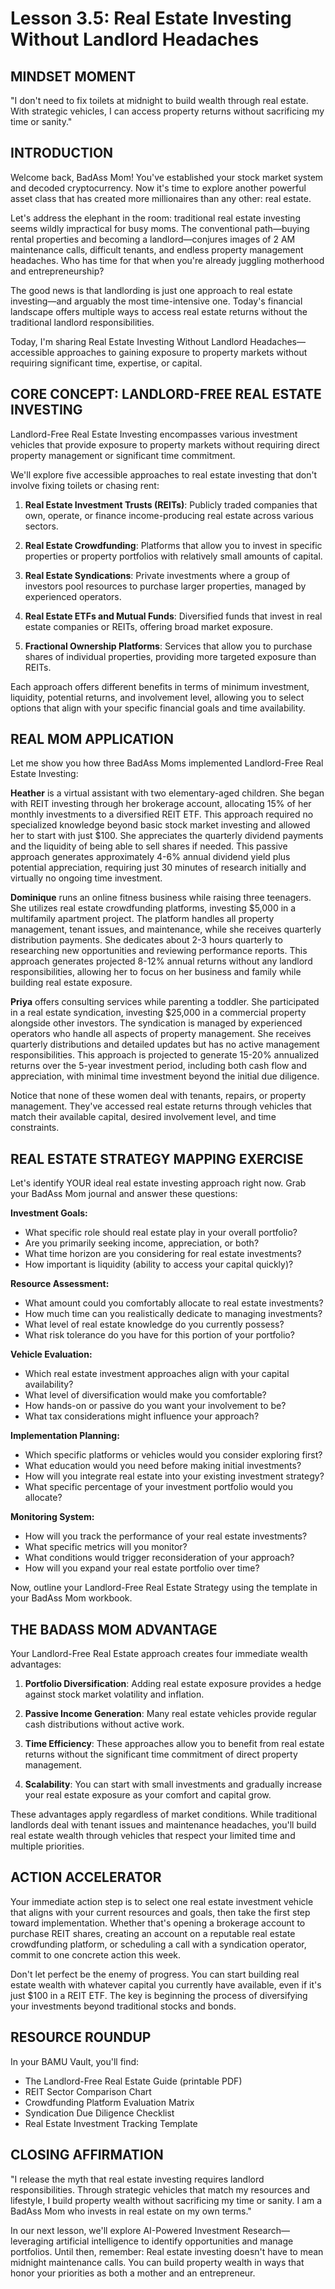 # Lesson 3.5: Real Estate Investing Without Landlord Headaches

## MINDSET MOMENT
"I don't need to fix toilets at midnight to build wealth through real estate. With strategic vehicles, I can access property returns without sacrificing my time or sanity."

## INTRODUCTION

Welcome back, BadAss Mom! You've established your stock market system and decoded cryptocurrency. Now it's time to explore another powerful asset class that has created more millionaires than any other: real estate.

Let's address the elephant in the room: traditional real estate investing seems wildly impractical for busy moms. The conventional path—buying rental properties and becoming a landlord—conjures images of 2 AM maintenance calls, difficult tenants, and endless property management headaches. Who has time for that when you're already juggling motherhood and entrepreneurship?

The good news is that landlording is just one approach to real estate investing—and arguably the most time-intensive one. Today's financial landscape offers multiple ways to access real estate returns without the traditional landlord responsibilities.

Today, I'm sharing Real Estate Investing Without Landlord Headaches—accessible approaches to gaining exposure to property markets without requiring significant time, expertise, or capital.

## CORE CONCEPT: LANDLORD-FREE REAL ESTATE INVESTING

Landlord-Free Real Estate Investing encompasses various investment vehicles that provide exposure to property markets without requiring direct property management or significant time commitment.

We'll explore five accessible approaches to real estate investing that don't involve fixing toilets or chasing rent:

1. **Real Estate Investment Trusts (REITs)**: Publicly traded companies that own, operate, or finance income-producing real estate across various sectors.

2. **Real Estate Crowdfunding**: Platforms that allow you to invest in specific properties or property portfolios with relatively small amounts of capital.

3. **Real Estate Syndications**: Private investments where a group of investors pool resources to purchase larger properties, managed by experienced operators.

4. **Real Estate ETFs and Mutual Funds**: Diversified funds that invest in real estate companies or REITs, offering broad market exposure.

5. **Fractional Ownership Platforms**: Services that allow you to purchase shares of individual properties, providing more targeted exposure than REITs.

Each approach offers different benefits in terms of minimum investment, liquidity, potential returns, and involvement level, allowing you to select options that align with your specific financial goals and time availability.

## REAL MOM APPLICATION

Let me show you how three BadAss Moms implemented Landlord-Free Real Estate Investing:

**Heather** is a virtual assistant with two elementary-aged children. She began with REIT investing through her brokerage account, allocating 15% of her monthly investments to a diversified REIT ETF. This approach required no specialized knowledge beyond basic stock market investing and allowed her to start with just $100. She appreciates the quarterly dividend payments and the liquidity of being able to sell shares if needed. This passive approach generates approximately 4-6% annual dividend yield plus potential appreciation, requiring just 30 minutes of research initially and virtually no ongoing time investment.

**Dominique** runs an online fitness business while raising three teenagers. She utilizes real estate crowdfunding platforms, investing $5,000 in a multifamily apartment project. The platform handles all property management, tenant issues, and maintenance, while she receives quarterly distribution payments. She dedicates about 2-3 hours quarterly to researching new opportunities and reviewing performance reports. This approach generates projected 8-12% annual returns without any landlord responsibilities, allowing her to focus on her business and family while building real estate exposure.

**Priya** offers consulting services while parenting a toddler. She participated in a real estate syndication, investing $25,000 in a commercial property alongside other investors. The syndication is managed by experienced operators who handle all aspects of property management. She receives quarterly distributions and detailed updates but has no active management responsibilities. This approach is projected to generate 15-20% annualized returns over the 5-year investment period, including both cash flow and appreciation, with minimal time investment beyond the initial due diligence.

Notice that none of these women deal with tenants, repairs, or property management. They've accessed real estate returns through vehicles that match their available capital, desired involvement level, and time constraints.

## REAL ESTATE STRATEGY MAPPING EXERCISE

Let's identify YOUR ideal real estate investing approach right now. Grab your BadAss Mom journal and answer these questions:

**Investment Goals:**
- What specific role should real estate play in your overall portfolio?
- Are you primarily seeking income, appreciation, or both?
- What time horizon are you considering for real estate investments?
- How important is liquidity (ability to access your capital quickly)?

**Resource Assessment:**
- What amount could you comfortably allocate to real estate investments?
- How much time can you realistically dedicate to managing investments?
- What level of real estate knowledge do you currently possess?
- What risk tolerance do you have for this portion of your portfolio?

**Vehicle Evaluation:**
- Which real estate investment approaches align with your capital availability?
- What level of diversification would make you comfortable?
- How hands-on or passive do you want your involvement to be?
- What tax considerations might influence your approach?

**Implementation Planning:**
- Which specific platforms or vehicles would you consider exploring first?
- What education would you need before making initial investments?
- How will you integrate real estate into your existing investment strategy?
- What specific percentage of your investment portfolio would you allocate?

**Monitoring System:**
- How will you track the performance of your real estate investments?
- What specific metrics will you monitor?
- What conditions would trigger reconsideration of your approach?
- How will you expand your real estate portfolio over time?

Now, outline your Landlord-Free Real Estate Strategy using the template in your BadAss Mom workbook.

## THE BADASS MOM ADVANTAGE

Your Landlord-Free Real Estate approach creates four immediate wealth advantages:

1. **Portfolio Diversification**: Adding real estate exposure provides a hedge against stock market volatility and inflation.

2. **Passive Income Generation**: Many real estate vehicles provide regular cash distributions without active work.

3. **Time Efficiency**: These approaches allow you to benefit from real estate returns without the significant time commitment of direct property management.

4. **Scalability**: You can start with small investments and gradually increase your real estate exposure as your comfort and capital grow.

These advantages apply regardless of market conditions. While traditional landlords deal with tenant issues and maintenance headaches, you'll build real estate wealth through vehicles that respect your limited time and multiple priorities.

## ACTION ACCELERATOR

Your immediate action step is to select one real estate investment vehicle that aligns with your current resources and goals, then take the first step toward implementation. Whether that's opening a brokerage account to purchase REIT shares, creating an account on a reputable real estate crowdfunding platform, or scheduling a call with a syndication operator, commit to one concrete action this week.

Don't let perfect be the enemy of progress. You can start building real estate wealth with whatever capital you currently have available, even if it's just $100 in a REIT ETF. The key is beginning the process of diversifying your investments beyond traditional stocks and bonds.

## RESOURCE ROUNDUP

In your BAMU Vault, you'll find:
- The Landlord-Free Real Estate Guide (printable PDF)
- REIT Sector Comparison Chart
- Crowdfunding Platform Evaluation Matrix
- Syndication Due Diligence Checklist
- Real Estate Investment Tracking Template

## CLOSING AFFIRMATION

"I release the myth that real estate investing requires landlord responsibilities. Through strategic vehicles that match my resources and lifestyle, I build property wealth without sacrificing my time or sanity. I am a BadAss Mom who invests in real estate on my own terms."

In our next lesson, we'll explore AI-Powered Investment Research—leveraging artificial intelligence to identify opportunities and manage portfolios. Until then, remember: Real estate investing doesn't have to mean midnight maintenance calls. You can build property wealth in ways that honor your priorities as both a mother and an entrepreneur.
